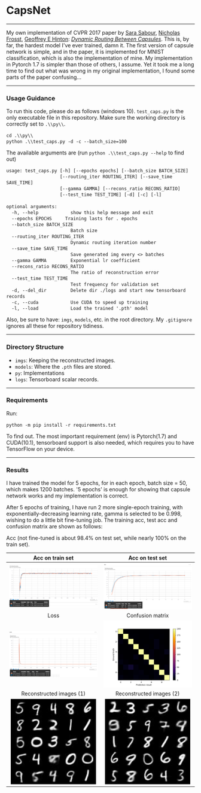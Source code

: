 # CapsNet

---

My own implementation of CVPR 2017 paper by [Sara Sabour](https://arxiv.org/search/cs?searchtype=author&query=Sabour%2C+S), [Nicholas Frosst](https://arxiv.org/search/cs?searchtype=author&query=Frosst%2C+N), [Geoffrey E Hinton](https://arxiv.org/search/cs?searchtype=author&query=Hinton%2C+G+E): [*Dynamic Routing Between Capsules*](https://arxiv.org/abs/1710.09829). This is, by far, the hardest model I've ever trained, damn it. The first version of capsule network is simple, and in the paper, it is implemented for MNIST classification, which is also the implementation of mine. My implementation in Pytorch 1.7 is simpler than those of others, I assume. Yet it took me a long time to find out what was wrong in my original implementation, I found some parts of the paper confusing...

---

### Usage Guidance

To run this code, please do as follows (windows 10). `test_caps.py` is the only executable file in this repository. Make sure the working directory is correctly set to `.\\py\\`.

```shell
cd .\\py\\
python .\\test_caps.py -d -c --batch_size=100
```

The available  arguments are (run `python .\\test_caps.py --help` to find out)

```shell 
usage: test_caps.py [-h] [--epochs epochs] [--batch_size BATCH_SIZE]
                    [--routing_iter ROUTING_ITER] [--save_time SAVE_TIME]
                    [--gamma GAMMA] [--recons_ratio RECONS_RATIO]
                    [--test_time TEST_TIME] [-d] [-c] [-l]

optional arguments:
  -h, --help            show this help message and exit
  --epochs EPOCHS     Training lasts for . epochs
  --batch_size BATCH_SIZE
                        Batch size
  --routing_iter ROUTING_ITER
                        Dynamic routing iteration number
  --save_time SAVE_TIME
                        Save generated img every <> batches
  --gamma GAMMA         Exponential lr coefficient
  --recons_ratio RECONS_RATIO
                        The ratio of reconstruction error
  --test_time TEST_TIME
                        Test frequency for validation set
  -d, --del_dir         Delete dir ./logs and start new tensorboard records
  -c, --cuda            Use CUDA to speed up training
  -l, --load            Load the trained '.pth' model
```

Also, be sure to have: `imgs`, `models`, etc. in the root directory. My `.gitignore` ignores all these for repository tidiness.

---

### Directory Structure

- `imgs`: Keeping the reconstructed images.
- `models`: Where the `.pth` files are stored.
- `py`: Implementations
- `logs`: Tensorboard scalar records.

---

### Requirements

Run: 

```shell
python -m pip install -r requirements.txt
```

To find out. The most important requirement (env) is Pytorch(1.7) and CUDA(10.1), tensorboard support is also needed, which requires you to have TensorFlow on your device.

---

### Results

I have trained the model for 5 epochs, for in each epoch, batch size = 50, which makes 1200 batches. '5 epochs' is enough for showing that capsule network works and my implementation is correct.

After 5 epochs of training, I have run 2 more single-epoch training, with exponentially-decreasing learning rate, gamma is selected to be 0.998, wishing to do a little bit fine-tuning job. The training acc, test acc and confusion matrix are shown as follows:

Acc (not fine-tuned is about 98.4% on test set, while nearly 100% on the train set).

|                 Acc on train set                  |                  Acc on test set                  |
| :-----------------------------------------------: | :-----------------------------------------------: |
|               ![](asset/train.png)                |                ![](asset/test.png)                |
|                       Loss                        |                 Confusion matrix                  |
|                ![](asset/loss.png)                |             ![](asset/confusion.png)              |
|             Reconstructed images (1)              |             Reconstructed images (2)              |
| <img src="asset/G_1101.jpg" style="zoom:150%;" /> | <img src="asset/G_1151.jpg" style="zoom:150%;" /> |

